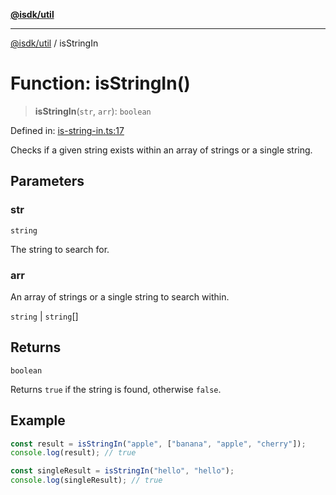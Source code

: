 [**@isdk/util**](../README.md)

***

[@isdk/util](../globals.md) / isStringIn

# Function: isStringIn()

> **isStringIn**(`str`, `arr`): `boolean`

Defined in: [is-string-in.ts:17](https://github.com/isdk/util.js/blob/4a17f40c6487cc8186e888c58b4e6268f4dcb357/src/is-string-in.ts#L17)

Checks if a given string exists within an array of strings or a single string.

## Parameters

### str

`string`

The string to search for.

### arr

An array of strings or a single string to search within.

`string` | `string`[]

## Returns

`boolean`

Returns `true` if the string is found, otherwise `false`.

## Example

```typescript
const result = isStringIn("apple", ["banana", "apple", "cherry"]);
console.log(result); // true

const singleResult = isStringIn("hello", "hello");
console.log(singleResult); // true
```
